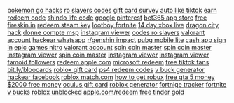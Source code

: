 <a href="https://lookerstudio.google.com/reporting/23bd1f9f-8103-4592-ab8d-b65d41b7434b/page/DjD">pokemon go hacks</a>
<a href="https://lookerstudio.google.com/reporting/368c0ce8-a86f-4935-96a0-d6446668a1a1/page/DjD">ro slayers codes</a>
<a href="https://lookerstudio.google.com/reporting/534dc5b3-b9f5-47f1-be5d-c6cefae7de80/page/DjD">gift card survey</a>
<a href="https://lookerstudio.google.com/reporting/2fbe0b15-3ea4-485d-baed-4aea1fa1388f/page/DjD">auto like tiktok</a>
<a href="https://lookerstudio.google.com/reporting/632d6464-e85e-4c89-ba85-e3d5f9344c8c/page/DjD">earn redeem code</a>
<a href="https://lookerstudio.google.com/reporting/eb0a41f9-f049-4671-9b33-79a7b7ed7a78/page/DjD">shindo life code</a>
<a href="https://lookerstudio.google.com/s/keGFIqBk3VA">google pinterest</a>
<a href="https://lookerstudio.google.com/reporting/0090299f-730d-4209-b4a0-e3d7d64e70ca/page/DjD">bet365 app store</a>
<a href="https://lookerstudio.google.com/reporting/1fc96c54-75fb-40b5-b795-aa049c40ea2a/page/DjD">free fireskin.in</a>
<a href="https://lookerstudio.google.com/reporting/2ace1638-b608-4a8f-98c4-ca24ecb70bed/page/DjD">redeem steam key</a>
<a href="https://lookerstudio.google.com/reporting/c4eeac7a-c08b-4d97-a25d-8d1ccc92e649/page/DjD">lootboy fortnite</a>
<a href="https://lookerstudio.google.com/reporting/e0abf3d9-500d-4516-ac7a-7064f1d87225/page/DjD">14 day xbox live</a>
<a href="https://lookerstudio.google.com/s/k1RiE02VV0k">dragon city hack</a>
<a href="https://lookerstudio.google.com/reporting/2f3f6676-663c-4264-9b78-ff152d5ef775/page/DjD">donne compte msp</a>
<a href="https://lookerstudio.google.com/reporting/4703a159-3d77-40a2-a4fb-9e4d6b931d77/page/DjD">instagram viewer</a>
<a href="https://lookerstudio.google.com/reporting/368c0ce8-a86f-4935-96a0-d6446668a1a1/page/DjD">codes ro slayers</a>
<a href="https://lookerstudio.google.com/reporting/130b2494-4db7-4b41-85f8-9f462444db70/page/Fr26C">valorant account</a>
<a href="https://lookerstudio.google.com/reporting/df722b63-0fc2-4758-8cf9-aeb97a2a7934/page/Sd03C">hackear whatsapp</a>
<a href="https://lookerstudio.google.com/reporting/993d260b-5046-4409-b38c-54e89cc3b637/page/xBqDD">r/genshin impact</a>
<a href="https://lookerstudio.google.com/s/vjxmPeygqyI">pubg mobile lite</a>
<a href="https://lookerstudio.google.com/reporting/60d8504d-53ca-4a23-99fe-1aeb841c6734/page/DjD">cash app sign in</a>
<a href="https://lookerstudio.google.com/reporting/f5c7adc3-3bd1-4e28-a534-3565e751f2d2/page/DjD">epic games nitro</a>
<a href="https://lookerstudio.google.com/reporting/130b2494-4db7-4b41-85f8-9f462444db70?s=r8-n_Sr_f-w">valorant account</a>
<a href="https://lookerstudio.google.com/reporting/e6205676-2ce0-4ad5-82c3-f44d7e3909b2/page/DjD">spin coin master</a>
<a href="https://lookerstudio.google.com/reporting/3ed8a242-93af-4f32-9c60-5b49501266d6/page/DjD">spin coin master</a>
<a href="https://lookerstudio.google.com/reporting/35982f8d-1b7a-462e-a681-20da46bbda28/page/DjD">instagram viewer</a>
<a href="https://lookerstudio.google.com/reporting/3ad171db-2218-4dfb-b171-a8e4a1a05153/page/DjD">spin coin master</a>
<a href="https://lookerstudio.google.com/reporting/4632f09b-ece3-4c06-a698-ad9999506abf/page/DjD">instagram viewer</a>
<a href="https://lookerstudio.google.com/reporting/7b682d2d-9d9a-41c0-9ed1-520e83dffdc9/page/DjD">instagram viewer</a>
<a href="https://lookerstudio.google.com/reporting/2bc16403-6803-4a27-b2a4-d6fc1d22fcdb/page/DjD">famoid followers</a>
<a href="https://lookerstudio.google.com/reporting/cfd8f938-9c2a-48fa-b52c-106d5fb20133/page/DjD">redeem apple com</a>
<a href="https://lookerstudio.google.com/s/h0uFTQGyo1g">microsoft redeem</a>
<a href="https://lookerstudio.google.com/reporting/4ebc9f2c-198a-4142-9287-a554b01e782d/page/DjD">free tiktok fans</a>
<a href="https://lookerstudio.google.com/reporting/3385b4f6-981b-46d0-b217-1ef07f521555/page/DjD">bit.ly/bloocards</a>
<a href="https://lookerstudio.google.com/reporting/0ace2840-6587-486f-b3c4-6355562fa038/page/e4fDD">roblox gift card</a>
<a href="https://lookerstudio.google.com/reporting/27268239-19c8-4749-92ed-164dec1317d0/page/CJHED">ps4 redeem codes</a>
<a href="https://lookerstudio.google.com/reporting/0f5750e4-af75-447f-acbd-2c6035d42811/page/4kbED">v buck generator</a>
<a href="https://lookerstudio.google.com/reporting/1895af6a-4fb1-4714-ac5e-66fd425b4d52/page/i7fDD">hackear facebook</a>
<a href="https://lookerstudio.google.com/reporting/1e5dfbf3-09a3-449c-9f36-c9aefeb2b815/page/DjD">roblox match.com</a>
<a href="https://lookerstudio.google.com/reporting/30c8bf37-9286-4224-98a8-238150899ae8/page/DjD">how to get robux</a>
<a href="https://lookerstudio.google.com/reporting/097b4502-9d65-4251-993a-e4371ed424b0/page/PRgDD">free gta 5 money</a>
<a href="https://lookerstudio.google.com/reporting/42f7dde0-1ae7-4070-91f3-2d931b7774d0/page/DloDD">$2000 free money</a>
<a href="https://lookerstudio.google.com/reporting/4426dd72-e1a6-49ff-8ee5-acb19c808b94/page/6DgDD">oculus gift card</a>
<a href="https://lookerstudio.google.com/reporting/5f5f6ae1-8d22-4b21-b95e-5744ad58cf86/page/bHnDD">roblox generator</a>
<a href="https://lookerstudio.google.com/reporting/46d10703-4826-400d-924f-a6f2f24f0255/page/DjD">fortnige tracker</a>
<a href="https://lookerstudio.google.com/reporting/7d985a80-9e76-4344-95c6-2b274e858b5c/page/DjD">fortnite v bucks</a>
<a href="https://lookerstudio.google.com/reporting/57e7ebe8-787b-49bf-b321-33ecefc96bb5/page/GR06C">roblox unblocked</a>
<a href="https://lookerstudio.google.com/reporting/812b3b77-1e03-489b-a5e6-5321989a742e/page/DjD">apple.com/redeem</a>
<a href="https://lookerstudio.google.com/reporting/b9d7167f-8d70-430c-a47c-7ab688859983/page/5BqDD">free tinder gold</a>
